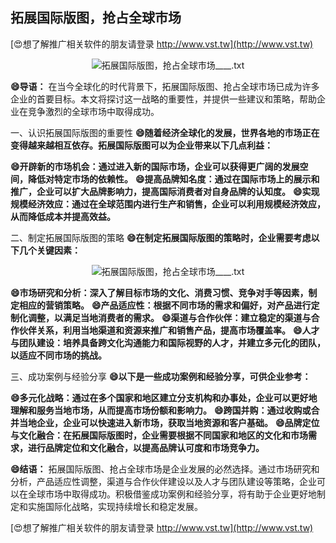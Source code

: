 ## **拓展国际版图，抢占全球市场**

[😍想了解推广相关软件的朋友请登录 http://www.vst.tw](http://www.vst.tw)

 <center><img src="https://vst.tw/MP4/tuiguang/png/5.png" alt="拓展国际版图，抢占全球市场____.txt"></center>

**😄导语：**
在当今全球化的时代背景下，拓展国际版图、抢占全球市场已成为许多企业的首要目标。本文将探讨这一战略的重要性，并提供一些建议和策略，帮助企业在竞争激烈的全球市场中取得成功。

一、认识拓展国际版图的重要性
**😄随着经济全球化的发展，世界各地的市场正在变得越来越相互依存。拓展国际版图可以为企业带来以下几点利益：**

**😄开辟新的市场机会：通过进入新的国际市场，企业可以获得更广阔的发展空间，降低对特定市场的依赖性。**
**😄提高品牌知名度：通过在国际市场上的展示和推广，企业可以扩大品牌影响力，提高国际消费者对自身品牌的认知度。**
**😄实现规模经济效应：通过在全球范围内进行生产和销售，企业可以利用规模经济效应，从而降低成本并提高效益。**

二、制定拓展国际版图的策略
**😄在制定拓展国际版图的策略时，企业需要考虑以下几个关键因素：**

 <center><img src="https://vst.tw/MP4/tuiguang/png/0.png" alt="拓展国际版图，抢占全球市场____.txt"></center>

**😄市场研究和分析：深入了解目标市场的文化、消费习惯、竞争对手等因素，制定相应的营销策略。**
**😄产品适应性：根据不同市场的需求和偏好，对产品进行定制化调整，以满足当地消费者的需求。**
**😄渠道与合作伙伴：建立稳定的渠道与合作伙伴关系，利用当地渠道和资源来推广和销售产品，提高市场覆盖率。**
**😄人才与团队建设：培养具备跨文化沟通能力和国际视野的人才，并建立多元化的团队，以适应不同市场的挑战。**

三、成功案例与经验分享
**😄以下是一些成功案例和经验分享，可供企业参考：**

**😄多元化战略：通过在多个国家和地区建立分支机构和办事处，企业可以更好地理解和服务当地市场，从而提高市场份额和影响力。**
**😄跨国并购：通过收购或合并当地企业，企业可以快速进入新市场，获取当地资源和客户基础。**
**😄品牌定位与文化融合：在拓展国际版图时，企业需要根据不同国家和地区的文化和市场需求，进行品牌定位和文化融合，以提高品牌认可度和市场竞争力。**

**😄结语：**
拓展国际版图、抢占全球市场是企业发展的必然选择。通过市场研究和分析，产品适应性调整，渠道与合作伙伴建设以及人才与团队建设等策略，企业可以在全球市场中取得成功。积极借鉴成功案例和经验分享，将有助于企业更好地制定和实施国际化战略，实现持续增长和稳定发展。

[😍想了解推广相关软件的朋友请登录 http://www.vst.tw](http://www.vst.tw)



